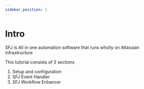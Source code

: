 ```yaml
---
sidebar_position: 1
---
```


# Intro

SFJ is All in one automation software that runs wholly on Atlassian infrastructure

This tutorial consists of 3 sections

1. Setup and configuration
2. SFJ Event Handler
3. SFJ Workflow Enhancer
